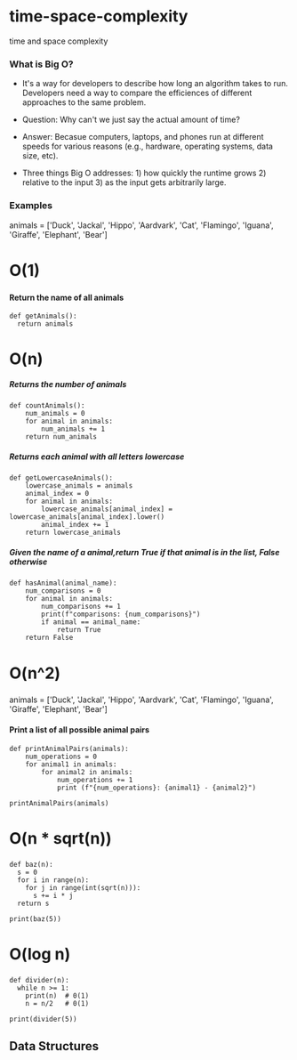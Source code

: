 # time-space-complexity
time and space complexity

### What is Big O?

- It's a way for developers to describe how long an algorithm takes to run.  Developers need a way to compare the efficiences of different approaches to the same problem.

- Question: Why can't we just say the actual amount of time?  
- Answer: Becasue computers, laptops, and phones run at different speeds for various reasons (e.g., hardware, operating systems, data size, etc).
- Three things Big O addresses: 1) how quickly the runtime grows 2) relative to the input 3) as the input gets arbitrarily large.


### Examples
  
animals = ['Duck', 'Jackal', 'Hippo', 'Aardvark', 'Cat', 'Flamingo', 'Iguana', 'Giraffe', 'Elephant', 'Bear']

###
# O(1)
###
#### Return the name of all animals
```
def getAnimals():
  return animals
```
####
# O(n)
####
##### Returns the number of animals
```
def countAnimals():
    num_animals = 0
    for animal in animals:
        num_animals += 1
    return num_animals
```
##### Returns each animal with all letters lowercase
```
def getLowercaseAnimals():
    lowercase_animals = animals
    animal_index = 0
    for animal in animals:
        lowercase_animals[animal_index] = lowercase_animals[animal_index].lower()
        animal_index += 1
    return lowercase_animals
```
##### Given the name of a animal,return True if that animal is in the list, False otherwise
```
def hasAnimal(animal_name):
    num_comparisons = 0
    for animal in animals:
        num_comparisons += 1
        print(f"comparisons: {num_comparisons}")
        if animal == animal_name:
            return True
    return False
```


###
# O(n^2)
###
animals = ['Duck', 'Jackal', 'Hippo', 'Aardvark', 'Cat', 'Flamingo', 'Iguana', 'Giraffe', 'Elephant', 'Bear']

#### Print a list of all possible animal pairs
```
def printAnimalPairs(animals):
    num_operations = 0
    for animal1 in animals:
        for animal2 in animals:
            num_operations += 1
            print (f"{num_operations}: {animal1} - {animal2}")

printAnimalPairs(animals)
```

###
# O(n * sqrt(n))
###
```
def baz(n):
  s = 0
  for i in range(n):
    for j in range(int(sqrt(n))):
      s += i * j
  return s

print(baz(5))
```

###
# O(log n)
###
```
def divider(n):
  while n >= 1:
    print(n)  # 0(1)
    n = n/2   # 0(1)

print(divider(5))
```

## Data Structures


